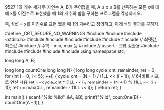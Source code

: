 9527 1의 개수 세기
두 자연수 A, B가 주어졌을 때, A ≤ x ≤ B를 만족하는 모든 x에 대해 x를 이진수로 표현했을 때 1의 개수의 합을 구하는 프로그램을 작성하시오.

즉, f(x) = x를 이진수로 표현 했을 때 1의 개수라고 정의하고, 아래 식의 결과를 구하자.



#define _CRT_SECURE_NO_WARNINGS
#include <numeric>
#include <cstdio>
#include <stdlib.h>
#include <iostream>
#include <cstring>
#include <string>
#include <algorithm>
#include <vector>
#include <climits>   // 최댓값, 최솟값
#include <cmath>   // 수학 - min, max 등
#include <cassert>   // assert - 오류 검출용
#include <queue>
#include <stack>
#include <deque>
#include <map>
#include <set>
using namespace std;

long long A, B;

long long countOne(long long N) {
	long long cycle_cnt, remainder, ret = 0;
	for (int i = 0; i < 55; ++i) {
		cycle_cnt = (N + 1) / (1LL << (i + 1));   // 64비트 시프트 연산 사용
		ret += cycle_cnt * (1LL << i);
		remainder = (N + 1) % (1LL << (i + 1));
		ret += max(0LL, remainder - (1LL << i));
	}
	return ret;
}

int main() {
	scanf("%lld %lld", &A, &B);
	printf("%lld", countOne(B) - countOne(A - 1));
}
